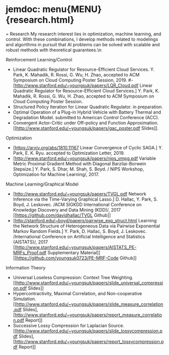 # jemdoc: menu{MENU}{research.html}
= Research
My research interest lies in optimization, machine learning, and control. With these combinations, I develop methods related to modelings and algorithms in pursuit that AI problems can be solved with scalable and robust methods with theoretical guarantees.\n

Reinforcement Learning/Control
- Linear Quadratic Regulator for Resource-Efficient Cloud Services. Y. Park, K. Mahadik, R. Rossi, G. Wu, H. Zhao, accepted to ACM Symposium on Cloud Computing Poster Session, 2019.
#- [http://www.stanford.edu/~youngsuk/papers/LQR_Cloud.pdf Linear Quadratic Regulator for Resource-Efficient Cloud Services.] Y. Park, K. Mahadik, R. Rossi, G. Wu, H. Zhao, accepted to ACM Symposium on Cloud Computing Poster Session.
- Structured Policy Iteration for Linear Quadratic Regulator. in preparation.
- Optimal Operation of a Plug-in Hybrid Vehicle with Battery Thermal and Degradation Model. submitted to American Control Conference (ACC).
- Convergent Actor-Critic under Off-policy and Function Approximation.  \[[http://www.stanford.edu/~youngsuk/papers/gac_poster.pdf Slides]\].

Optimization
- [https://arxiv.org/abs/1810.11167 Linear Convergence of Cyclic SAGA.] Y. Park, E. K. Ryu. accepted to Optimization Letter, 2019.
- [http://www.stanford.edu/~youngsuk/papers/nips_vmpg.pdf Variable Metric Proximal Gradient Method with Diagonal Barzilai-Borwein Stepsize.] Y. Park, S. Dhar, M. Shah, S. Boyd. / NIPS Workshop, Optimization for Machine Learning/, 2017.

Machine Learning/Graphical Model 
- [http://www.stanford.edu/~youngsuk/papers/TVGL.pdf Network Inference via the Time-Varying Graphical Lasso.] D. Hallac, Y. Park, S. Boyd, J. Leskovec. /ACM SIGKDD International Conference on Knowledge Discovery and Data Mining (KDD)/, 2017 \[[https://github.com/davidhallac/TVGL Github]\]
- [http://stanford.edu/~boyd/papers/pairwise_exp_struct.html Learning the Network Structure of Heterogeneous Data via Pairwise Exponential Markov Random Fields.] Y. Park, D. Hallac, S. Boyd, J. Leskovec. /International Conference on Artificial Intelligence and Statistics (AISTATS)/, 2017 \[[http://www.stanford.edu/~youngsuk/papers/AISTATS_PE-MRFs_Proof.pdf Supplementary Material]\] \[[https://github.com/youngsuk0723/PE-MRF-Code Github]\]

Information Theory
- Universal Loseless Compression: Context Tree Weighting. \[[http://www.stanford.edu/~youngsuk/papers/slide_universal_compression.pdf Slides]\]
- Hypercontractivity, Maximal Correlation, and Non-cooperative Simulation. \[[http://www.stanford.edu/~youngsuk/papers/slide_measure_correlation.pdf Slides], [http://www.stanford.edu/~youngsuk/papers/report_measure_correlation.pdf Report]\]
- Successive Lossy Compression for Laplacian Source. \[[http://www.stanford.edu/~youngsuk/papers/slide_lossycompression.pdf Slides], [http://www.stanford.edu/~youngsuk/papers/report_lossycompression.pdf Report]\]
